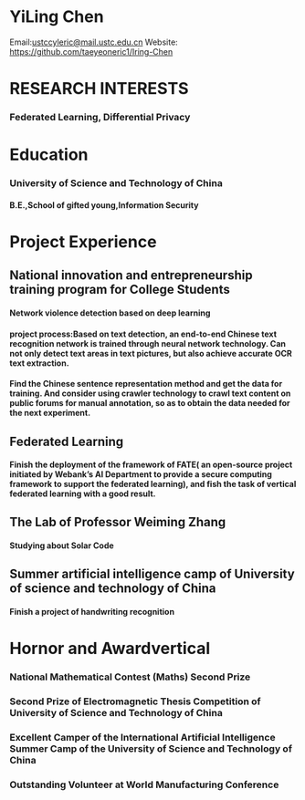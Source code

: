  # YiLing Chen
 Email:ustccyleric@mail.ustc.edu.cn   Website: https://github.com/taeyeoneric1/Iring-Chen
 # RESEARCH INTERESTS
 ### Federated Learning, Differential Privacy  

 # Education  
 ### University of Science and Technology of China   
 #### B.E.,School of gifted young,Information Security       
 
 # Project Experience
 ## National innovation and entrepreneurship training program for College Students
 #### Network violence detection based on deep learning  
 #### project process:Based on text detection, an end-to-end Chinese text recognition network is trained through neural network technology. Can not only detect text areas in text pictures, but also achieve accurate OCR text extraction.  
 #### Find the Chinese sentence representation method and get the data for training. And consider using crawler technology to crawl text content on public forums for manual annotation, so as to obtain the data needed for the next experiment.  
 
 ## Federated Learning
 #### Finish the deployment of the framework of FATE( an open-source project initiated by Webank’s AI Department to provide a secure computing framework to support the federated learning), and fish the task of vertical federated learning with a good result.  
 
 ## The Lab of Professor Weiming Zhang  
 #### Studying about Solar Code
 ## Summer artificial intelligence camp of University of science and technology of China 
 #### Finish a project of handwriting recognition  
 
 # Hornor and Awardvertical
 ### National Mathematical Contest (Maths) Second Prize
 ### Second Prize of Electromagnetic Thesis Competition of University of Science and Technology of China
 ### Excellent Camper of the International Artificial Intelligence Summer Camp of the University of Science and Technology of China
 ### Outstanding Volunteer at World Manufacturing Conference
